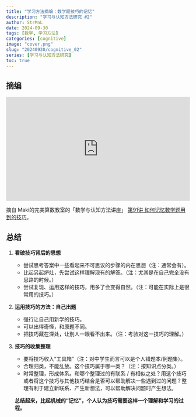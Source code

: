 ```yaml
---
title: "学习方法摘编：数学题技巧的记忆"
description: "学习与认知方法研究 #2"
author: StrMnL
date: 2024-09-30
tags: [数学, 学习方法]
categories: [cognitive]
image: "cover.png"
slug: "20240930/cognitive_02"
series: [学习与认知方法研究]
toc: true
---
```


## 摘编

<iframe src="https://www.bilibili.com/blackboard/html5mobileplayer.html?aid=1653638547&bvid=BV1YE421L73Q&cid=1517722417&p=1&hideCoverInfo=1&hasMuteButton=1"
    scrolling="no"
    border="0"
    frameborder="no"
    framespacing="0"
    allowfullscreen="true"
    style="width:100%;aspect-ratio:16/9;"
    >
</iframe>

摘自 Maki的完美算数教室的「数学与认知方法讲座」 [第91讲 如何记忆数学题用到的技巧](https://www.bilibili.com/video/BV1YE421L73Q)。

## 总结

1. **看破技巧背后的思想**

    - 尝试思考答案中一些看起来不可思议的步骤的内在思想（注：通常会有）。
    - 比起另起炉灶，先尝试这样理解现有的解答。（注：尤其是在自己完全没有思路的时候。）
    - 尝试复现、运用这样的技巧，用多了会变得自然。（注：可能在实际上是很常用的技巧。）

2. **运用技巧的方法：自己出题**

    - 强行让自己用新学的技巧。
    - 可以出得奇怪，和原题不同。
    - 把技巧藏在深处，让别人一眼看不出来。（注：考验对这一技巧的理解。）

3. **技巧的收集整理**

    - 要将技巧收入“工具箱”（注：对中学生而言可以是个人错题本/例题集）。
    - 合理归类，不能乱放。这个技巧属于哪一类？（注：按知识点分类。）
    - 时常整理，形成体系。和哪个整理过的有联系 / 有相似之处？用这个技巧或者将这个技巧与其他技巧结合是否可以帮助解决一些遇到过的问题？整理有利于建立新联系、产生新想法，可以帮助解决问题时产生想法。

    **总结起来，比起机械的“记忆”，个人认为技巧需要这样一个理解和学习的过程。**